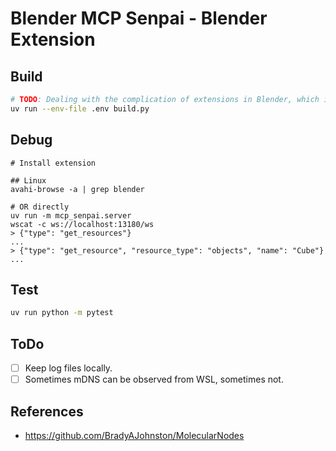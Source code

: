 # Blender MCP Senpai - Blender Extension

## Build

```sh
# TODO: Dealing with the complication of extensions in Blender, which is launched for builds.
uv run --env-file .env build.py
```

## Debug

```console
# Install extension

## Linux
avahi-browse -a | grep blender

# OR directly
uv run -m mcp_senpai.server
wscat -c ws://localhost:13180/ws
> {"type": "get_resources"}
...
> {"type": "get_resource", "resource_type": "objects", "name": "Cube"}
...
```

## Test

```sh
uv run python -m pytest
```

## ToDo

- [ ] Keep log files locally.
- [ ] Sometimes mDNS can be observed from WSL, sometimes not.

## References

- https://github.com/BradyAJohnston/MolecularNodes

